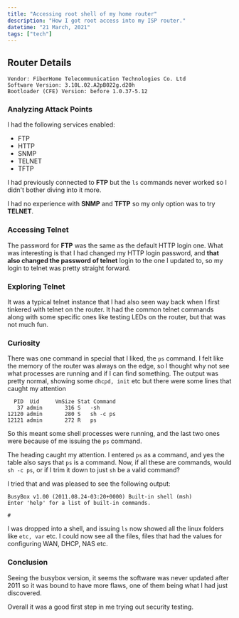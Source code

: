 ```yaml
---
title: "Accessing root shell of my home router"
description: "How I got root access into my ISP router."
datetime: "21 March, 2021"
tags: ["tech"]
---
```


## Router Details

```
Vendor: FiberHome Telecommunication Technologies Co. Ltd
Software Version: 3.10L.02.A2pB022g.d20h
Bootloader (CFE) Version: before 1.0.37-5.12
```

### Analyzing Attack Points

I had the following services enabled:

- FTP
- HTTP
- SNMP
- TELNET
- TFTP

I had previously connected to **FTP** but the `ls` commands never worked so I didn't bother diving into it more.

I had no experience with **SNMP** and **TFTP** so my only option was to try **TELNET**.

### Accessing Telnet

The password for **FTP** was the same as the default HTTP login one. What was interesting is that I had changed my HTTP login password, and **that also changed the password of telnet** login to the one I updated to, so my login to telnet was pretty straight forward.

### Exploring Telnet

It was a typical telnet instance that I had also seen way back when I first tinkered with telnet on the router. It had the common telnet commands along with some specific ones like testing LEDs on the router, but that was not much fun.

### Curiosity

There was one command in special that I liked, the `ps` command. I felt like the memory of the router was always on the edge, so I thought why not see what processes are running and if I can find something. The output was pretty normal, showing some `dhcpd, init` etc but there were some lines that caught my attention

```
  PID  Uid     VmSize Stat Command
   37 admin       316 S   -sh
12120 admin       280 S   sh -c ps
12121 admin       272 R   ps
```

So this meant some shell processes were running, and the last two ones were because of me issuing the `ps` command.

The heading caught my attention. I entered `ps` as a command, and yes the table also says that `ps` is a command. Now, if all these are commands, would `sh -c ps`, or if I trim it down to just `sh` be a valid command?

I tried that and was pleased to see the following output:

```
BusyBox v1.00 (2011.08.24-03:20+0000) Built-in shell (msh)
Enter 'help' for a list of built-in commands.

#
```

I was dropped into a shell, and issuing `ls` now showed all the linux folders like `etc, var` etc. I could now see all the files, files that had the values for configuring WAN, DHCP, NAS etc.

### Conclusion

Seeing the busybox version, it seems the software was never updated after 2011 so it was bound to have more flaws, one of them being what I had just discovered.

Overall it was a good first step in me trying out security testing.
